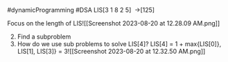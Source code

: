 #dynamicProgramming #DSA
LIS[3 1 8 2 5]  →[125]

Focus on the length of LIS![[Screenshot 2023-08-20 at 12.28.09 AM.png]]

2. Find a subproblem
3. How do we use sub problems to solve LIS[4]?
LIS[4] = 1 + max{LIS[0]}, LIS[1], LIS[3]} = 3![[Screenshot 2023-08-20 at 12.32.50 AM.png]]